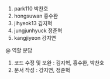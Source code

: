 1. park110 박찬호
2. hongsuwan 홍수완
3. jihyeok13 김지혁
4. jungjunhyuck 정준혁
5. kangjiyeon 강지연


@ 역할 분담
 1. 코드 수정 및 보완 : 김지혁, 홍수완, 박찬호
 2. 문서 작성 : 강지연, 정준혁
